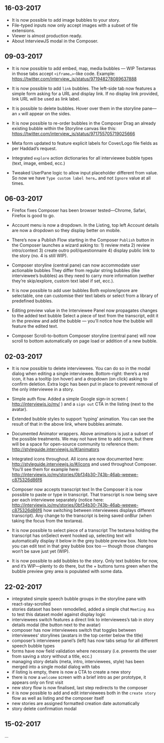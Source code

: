 ## 16-03-2017

* It is now possible to add image bubbles to your story.
* File-typed inputs now only accept images with a subset of file extensions.
* Viewer is almost production ready.
* About InterviewJS modal in the Composer.

## 09-03-2017

* It is now possible to add embed, map, media bubbles — WIP
  Textareas in those tabs accept `<iframe…>`-like code. Example: https://twitter.com/interview_js/status/971948278089637888

* It is now possible to add `link` bubbles.
  The left-side tab now features a simple form asking for a URL and display link. If no display link provided, link URL will be used as link label.

* It is possible to delete bubbles.
  Hover over them in the storyline pane—an `x` will appear on the sides.

* It is now possible to re-order bubbles in the Composer
  Drag an already existing bubble within the Storyline canvas like this: https://twitter.com/interview_js/status/971755705719025666

* Meta form updated to feature explicit labels for Cover/Logo file fields as per Haddad’s request.

* Integrated `explore` action dictionaries for all interviewee bubble types (text, image, embed, ecc.)

* Tweaked UserPane logic to allow input placeholder different from value.
  So now we have `Type custom label here…` and not `Ignore` value at all times.

## 06-03-2017

* Firefox fixes
  Composer has been browser tested—Chrome, Safari, Firefox is good to go.

* Account menu is now a dropdown.
  In the Listing, top left Account details are now a dropdown so they display better on mobile.

* There’s now a Publish Flow starting in the Composer
  `Publish` button in the Composer launches a wizard asking to: 1) review meta 2) review intro/context 3) create outro poll/questionnaire 4) display public link to the story (no. 4 is still WIP).

* Composer storyline (central pane) can now accommodate user actionable bubbles
  They differ from regular string bubbles (like interviewee’s bubbles) as they need to carry more information (wether they’re skip/explore, custom text label if set, ecc.).

* It is now possible to add user bubbles
  Both explore/ignore are selectable, one can customise their text labels or select from a library of predefined bubbles.

* Editing preview value in the Interviewee Panel now propagates changes to the added text bubble
  Select a piece of text from the transcript, edit it in the preview and add the bubble — you’ll notice how the bubble will feature the edited text.

* Composer Scroll-to-bottom
  Composer storyline (central pane) will now scroll to bottom automatically on page load or addition of a new bubble.

## 02-03-2017

* It is now possible to delete interviewees.
  You can do so in the modal dialog when editing a single interviewee. Bottom-right: there’s a red icon, it has a tooltip (on hover) and a dropdown (on click) asking to confirm deletion. Extra logic has been put in place to prevent removal of the only interviewee in a story.

* Simple auth flow.
  Added a simple Google sign-in screen ( http://interviewjs.io/my/ ) and a `sign out` CTA in the listing (next to the avatar).

* Extended bubble styles to support 'typing’ animation.
  You can see the result of that in the above link, where bubbles animate.

* Documented Animator wrappers.
  Above animations is just a subset of the possible treatments. We may not have time to add more, but there will be a space for open-source community to reference them: http://styleguide.interviewjs.io/#/animators

* Integrated icons throughout.
  All icons are now documented here: http://styleguide.interviewjs.io/#/icons and used throughout Composer. You’ll see them for example here: http://interviewjs.io/my/stories/0bf34b30-743b-46ab-weewe-c875326d86f6

* Composer now accepts transcript text
  In the Composer it is now possible to paste or type in transcript. That transcript is now being save per each interviewee separately (notice here: http://interviewjs.io/my/stories/0bf34b30-743b-46ab-weewe-c875326d86f6 how switching between interviewees displays different transcript). Any change to the transcript is being saved onBlur (when taking the focus from the textarea).

* It is now possible to select piece of a transcript
  The textarea holding the transcript has onSelect event hooked up, selecting text will automatically display it below in the grey bubble preview box. Note how you can edit text in that grey bubble box too — though those changes won’t be save just yet (WIP).

* It is now possible to add bubbles to the story.
  Only text bubbles for now, and it’s WIP—plenty to do there, but the + buttons turns green when the bubble preview grey area is populated with some data.

## 22-02-2017

* integrated simple speech bubble groups in the storyline pane with react-stay-scrolled
* stories dataset has been remodelled, added a simple chat `Meeting Ava` to test this dataset model against display logic
* interviewees switch features a direct link to interviewees’s tab in story details modal (the button next to the avatar)
* composer has now interviewees switch that toggles between interviewees’ storylines (avatars in the top center below the title)
* composer’s interviewee panel’s (left) has now tabs setup for all different speech bubble types
* forms have now field validation where necessary (i.e. prevents the user from saving a story without a title, ecc.)
* managing story details (meta, intro, interviewees, style) has been merged into a single modal dialog with tabs
* if listing is empty, there is now a CTA to create a new story
* there is now a `welcome` screen with a brief intro as per prototype, it appears only on first visit
* new story flow is now finalised, last step redirects to the composer
* it is now possible to add and edit interviewees both in the `create story` flow as well as listing and the composer itself
* new stories are assigned formatted creation date automatically
* story delete confirmation modal

## 15-02-2017

…
